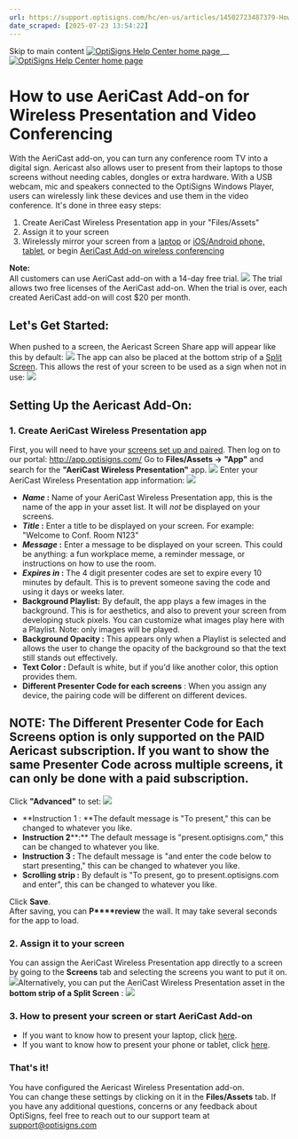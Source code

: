 ```yaml
---
url: https://support.optisigns.com/hc/en-us/articles/14502723487379-How-to-use-AeriCast-Add-on-for-Wireless-Presentation-and-Video-Conferencing
date_scraped: [2025-07-23 13:54:22]
---
```


Skip to main content
[ ![OptiSigns Help Center home page](/hc/theming_assets/01HZKNYSEQ6GRC01C0J27PZ3RC) ](/hc/en-us "Home")
__
[ ![OptiSigns Help Center home page](/hc/theming_assets/01HZKNYSEQ6GRC01C0J27PZ3RC) ](/hc/en-us "Home")
#  How to use AeriCast Add-on for Wireless Presentation and Video Conferencing 
With the AeriCast add-on, you can turn any conference room TV into a digital sign. Aericast also allows user to present from their laptops to those screens without needing cables, dongles or extra hardware.
With a USB webcam, mic and speakers connected to the OptiSigns Windows Player, users can wirelessly link these devices and use them in the video conference.
It's done in three easy steps:
  1. Create AeriCast Wireless Presentation app in your "Files/Assets"
  2. Assign it to your screen
  3. Wirelessly mirror your screen from a [laptop](/hc/en-us/articles/14502378549907) or [iOS/Android phone, tablet](/hc/en-us/articles/14557706459283), or begin [AeriCast Add-on wireless conferencing](https://support.optisigns.com/hc/en-us/articles/23030445716883/)


**Note:**  
All customers can use AeriCast add-on with a 14-day free trial.
[![](/hc/article_attachments/42852986048915)](/hc/article_attachments/42852986048915)
The trial allows two free licenses of the AeriCast add-on. When the trial is over, each created AeriCast add-on will cost $20 per month.
## **Let's Get Started:**
When pushed to a screen, the Aericast Screen Share app will appear like this by default:
[![](/hc/article_attachments/14502449913619)](/hc/article_attachments/14502449913619)
The app can also be placed at the bottom strip of a [Split Screen](/hc/en-us/articles/360026559573). This allows the rest of your screen to be used as a sign when not in use:
[![](/hc/article_attachments/14502450605331)](/hc/article_attachments/14502450605331)
## **Setting Up the Aericast Add-On:**
### 1\. Create AeriCast Wireless Presentation app
First, you will need to have your [screens set up and paired](https://www.optisigns.com/blog/how-to-set-up-digital-signs-with-optisigns-and-amazon-fire-tv).
Then log on to our portal: <http://app.optisigns.com/>
Go to **Files/Assets →** **"App"** and search for the **"AeriCast Wireless Presentation"** app.
[![](/hc/article_attachments/14502480771987)](/hc/article_attachments/14502480771987)
Enter your AeriCast Wireless Presentation app information:
[![](/hc/article_attachments/14502481770131)](/hc/article_attachments/14502481770131)
  * **_Name_ :** Name of your AeriCast Wireless Presentation app, this is the name of the app in your asset list. It will _not_ be displayed on your screens.
  * **_Title_ :** Enter a title to be displayed on your screen. For example: "Welcome to Conf. Room N123"
  * **_Message_ :** Enter a message to be displayed on your screen. This could be anything: a fun workplace meme, a reminder message, or instructions on how to use the room.
  * **_Expires in_ :** The 4 digit presenter codes are set to expire every 10 minutes by default. This is to prevent someone saving the code and using it days or weeks later.
  * **Background Playlist:** By default, the app plays a few images in the background. This is for aesthetics, and also to prevent your screen from developing stuck pixels. You can customize what images play here with a Playlist. Note: only images will be played.
  * **Background Opacity :** This appears only when a Playlist is selected and allows the user to change the opacity of the background so that the text still stands out effectively.
  * **Text Color :** Default is white, but if you'd like another color, this option provides them.
  * **Different Presenter Code for each screens** : When you assign any device, the pairing code will be different on different devices. 

**NOTE:** The **Different Presenter Code for Each Screens** option is only supported on the PAID Aericast subscription. If you want to show the same Presenter Code across multiple screens, it can only be done with a paid subscription.  
---  
Click **"Advanced"** to set:
[![](/hc/article_attachments/31248390996243)](/hc/article_attachments/31248390996243)
  * **Instruction 1 : **The default message is "To present," this can be changed to whatever you like.
  * **Instruction 2****:** The default message is "present.optisigns.com," this can be changed to whatever you like.
  * **Instruction 3 :** The default message is "and enter the code below to start presenting," this can be changed to whatever you like.
  * **Scrolling strip :** By default is "To present, go to present.optisigns.com and enter", this can be changed to whatever you like.


Click **Save**.  
After saving, you can **P****review** the wall. It may take several seconds for the app to load.
### 2\. Assign it to your screen
You can assign the AeriCast Wireless Presentation app directly to a screen by going to the **Screens** tab and selecting the screens you want to put it on.
[![](/hc/article_attachments/14502645257363)](/hc/article_attachments/14502645257363)Alternatively, you can put the AeriCast Wireless Presentation asset in the **bottom strip of a Split Screen** :
[![](/hc/article_attachments/14502646296851)](/hc/article_attachments/14502646296851)
### 3\. How to present your screen or start AeriCast Add-on
  * If you want to know how to present your laptop, click [here](/hc/en-us/articles/14502378549907).
  * If you want to know how to present your phone or tablet, click [here](/hc/en-us/articles/14557706459283).


### **That's it!**
You have configured the Aericast Wireless Presentation add-on.  
You can change these settings by clicking on it in the **Files/Assets** tab.
If you have any additional questions, concerns or any feedback about OptiSigns, feel free to reach out to our support team at [support@optisigns.com](mailto:support@optisigns.com)
